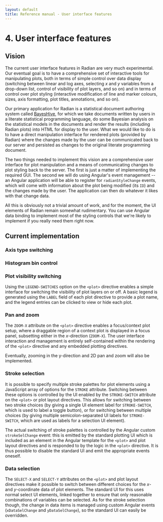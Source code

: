 ```yaml
---
layout: default
title: Reference manual - User interface features
---
```


# 4. User interface features

## Vision

The current user interface features in Radian are very much
experimental.  Our eventual goal is to have a comprehensive set of
interactive tools for manipulating plots, both in terms of simple
control over data display (switching between linear and log axes,
selecting *x* and *y* variables from a drop-down list, control of
visibility of plot layers, and so on) and in terms of control over
plot styling (interactive modification of line and marker colours,
sizes, axis formatting, plot titles, annotations, and so on).

Our primary application for Radian is a statistical document authoring
system called [BayesHive](www.bayeshive.com), for which we take
documents written by users in a literate statistical programming
language, do some Bayesian analysis on the statistical models in the
documents and render the results (including Radian plots) into HTML
for display to the user.  What we would like to do is to have a direct
manipulation interface for rendered plots (provided by Radian) where
the changes made by the user can be communicated back to our server
and persisted as changes to the original literate programming
document.

The two things needed to implement this vision are a comprehensive
user interface for plot manipulation and a means of communicating
changes to plot styling back to the server.  The first is just a
matter of implementing the required GUI.  The second we will do using
Angular's event management -- an Angular application will be able to
register for `radianStyleChange` events, which will come with
information about the plot being modified (its `ID`) and the changes
made by the user.  The application can then do whatever it likes with
that change data.

All this is obviously not a trivial amount of work, and for the
moment, the UI elements of Radian remain somewhat rudimentary.  You
can use Angular data binding to implement most of the styling controls
that we're likely to implement if you really need them right now.

## Current implementation

### Axis type switching


### Histogram bin control


### Plot visibility switching

Using the `LEGEND-SWITCHES` option on the `<plot>` directive enables a
simple interface for switching the visibility of plot layers on or
off.  A basic legend is generated using the `LABEL` field of each plot
directive to provide a plot name, and the legend entries can be
clicked to view or hide each plot.

### Pan and zoom

The `ZOOM-X` attribute on the `<plot>` directive enables a
focus/context plot setup, where a draggable region of a context plot
is displayed in a focus panel, subsetting either in the *x*-direction
(`ZOOM-X`).  The user interface interaction and management is entirely
self-contained within the rendering of the `<plot>` directive and any
embedded plotting directives.

<span class="nyi">Eventually, zooming in the y-direction and 2D pan
and zoom will also be implemented.</span>

### <a name="ui-stroke-sel">Stroke selection</a>

It is possible to specify multiple stroke palettes for plot elements
using a JavaScript array of options for the `STROKE` attribute.
Switching between these options is controlled by the UI enabled by the
`STROKE-SWITCH` attribute on the `<plot>` or plot layout directives.
This allows for switching between two stroke choices (by giving a
single UI element label for `STROKE-SWITCH`, which is used to label a
toggle button), or for switching between multiple choices (by giving
multiple semicolon-separated UI labels for `STROKE-SWITCH`, which are
used as labels for a selection UI element).

The actual switching of stroke palettes is controlled by the Angular
custom `strokeSelChange` event: this is emitted by the standard
plotting UI which is included as an element in the Angular template
for the `<plot>` and plot layout directives and is responded to by the
logic in the `<plot>` directive.  It is thus possible to disable the
standard UI and emit the appropriate events oneself.

### Data selection

The `SELECT-X` and `SELECT-Y` attributes on the `<plot>` and plot
layout directives make it possible to switch between different choices
for the *x*- and *y*-coordinate data of plot elements.  The standard
UI for this uses normal select UI elements, linked together to ensure
that only reasonable combinations of variables can be selected.  As
for the stroke selection though, the change in data items is managed
using custom Angular events (`xDataSelChange` and `yDataSelChange`),
so the standard UI can easily be overridden.
